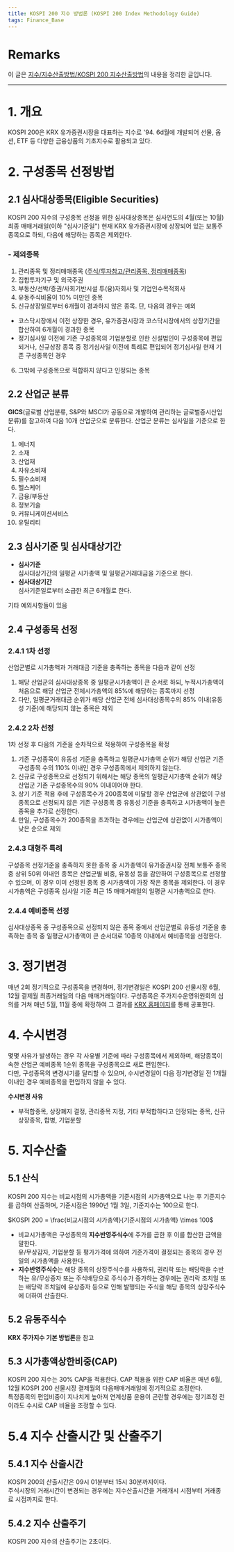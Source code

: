 ```yaml
---
title: KOSPI 200 지수 방법론 (KOSPI 200 Index Methodology Guide)
tags: Finance_Base
---
```


# Remarks
이 글은 [지수/지수산출방법/KOSPI 200 지수산출방법](marketdata.krx.co.kr)의 내용을 정리한 글입니다.

<!--more-->

---

# 1. 개요
KOSPI 200은 KRX 유가증권시장을 대표하는 지수로 '94. 6d월에 개발되어 선물, 옵션, ETF 등 다양한 금융상품의 기초지수로 활용되고 있다.


# 2. 구성종목 선정방법
## 2.1 심사대상종목(Eligible Securities)
KOSPI 200 지수의 구성종목 선정을 위한 심사대상종목은 심사연도의 4월(또는 10월) 최종 매매거래일(이하 "심사기준일") 현재 KRX 유가증권시장에 상장되어 있는 보통주 종목으로 하되, 다음에 해당하는 종목은 제외한다.

### - 제외종목
1. 관리종목 및 정리매매종목 ([주식/투자참고/관리종목, 정리매매종목](marketdata.krx.co.kr))
2. 집합투자기구 및 외국주권
3. 부동산/선박/증권/사회기반시설 투(융)자회사 및 기업인수목적회사
4. 유동주식비율이 10% 미만인 종목
5. 신규상장일로부터 6개월이 경과하지 않은 종목. 단, 다음의 경우는 예외
- 코스닥시장에서 이전 상장한 경우, 유가증권시장과 코스닥시장에서의 상장기간을 합산하여 6개월이 경과한 종목
- 정기심사일 이전에 기존 구성종목의 기업분할로 인한 신설법인이 구성종목에 편입되거나, 신규상장 종목 중 정기심사일 이전에 특례로 편입되어 정기심사일 현재 기존 구성종목인 경우
6. 그밖에 구성종목으로 적합하지 않다고 인정되는 종목

## 2.2 산업군 분류
**GICS**(글로벌 산업분류, S&P와 MSCI가 공동으로 개발하여 관리하는 글로벌증시산업분류)를 참고하여 다음 10개 산업군으로 분류한다. 산업군 분류는 심사일을 기준으로 한다.  

1. 에너지
2. 소재
3. 산업재
4. 자유소비재
5. 필수소비재
6. 헬스케어
7. 금융/부동산
8. 정보기술
9. 커뮤니케이션서비스
10. 유틸리티

## 2.3 심사기준 및 심사대상기간
- **심사기준**  
심사대상기간의 일평균 시가총액 및 일평균거래대금을 기준으로 한다.
- **심사대상기간**  
심사기준일로부터 소급한 최근 6개월로 한다. 

기타 예외사항들이 있음

## 2.4 구성종목 선정
### 2.4.1 1차 선정
산업군별로 시가총액과 거래대금 기준을 충족하는 종목을 다음과 같이 선정
1. 해당 산업군의 심사대상종목 중 일평균시가총액이 큰 순서로 하되, 누적시가총액이 처음으로 해당 산업군 전체시가총액의 85%에 해당하는 종목까지 선정
2. 다만, 일평균거래대금 순위가 해당 산업군 전체 심사대상종목수의 85% 이내(유동성 기준)에 해당되지 않는 종목은 제외

### 2.4.2 2차 선정
1차 선정 후 다음의 기준을 순차적으로 적용하여 구성종목을 확정
1. 기존 구성종목이 유동성 기준을 충족하고 일평균시가총액 순위가 해당 산업군 기존 구성종목 수의 110% 이내인 경우 구성종목에서 제외하지 않는다.
2. 신규로 구성종목으로 선정되기 위해서는 해당 종목의 일평균시가총액 순위가 해당 산업군 기존 구성종목수의 90% 이내이어야 한다.
3. 상기 기준 적용 후에 구성종목수가 200종목에 미달할 경우 산업군에 상관없이 구성종목으로 선정되지 않은 기존 구성종목 중 유동성 기준을 충족하고 시가총액이 높은 종목을 추가로 선정한다.
4. 만일, 구성종목수가 200종목을 초과하는 경우에는 산업군에 상관없이 시가총액이 낮은 순으로 제외

### 2.4.3 대형주 특례
구성종목 선정기준을 충족하지 못한 종목 중 시가총액이 유가증권시장 전체 보통주 종목 중 상위 50위 이내인 종목은 산업군별 비중, 유동성 등을 감안하여 구성종목으로 선정할 수 있으며, 이 경우 이미 선정된 종목 중 시가총액이 가장 작은 종목을 제외한다. 이 경우 시가총액은 구성종목 심사일 기준 최근 15 매매거래일의 일평균 시가총액으로 한다.

### 2.4.4 예비종목 선정
심사대상종목 중 구성종목으로 선정되지 않은 종목 중에서 산업군별로 유동성 기준을 충족하는 종목 중 일평균시가총액이 큰 순서대로 10종목 이내에서 예비종목을 선정한다.


# 3. 정기변경
매년 2회 정기적으로 구성종목을 변경하며, 정기변경일은 KOSPI 200 선물시장 6월, 12월 결제월 최종거래일의 다음 매매거래일이다.
구성종목은 주가지수운영위원회의 심의를 거쳐 매년 5월, 11월 중에 확정하여 그 결과를 [KRX 홈페이지](http://index.krx.co.kr)를 통해 공표한다.


# 4. 수시변경
몇몇 사유가 발생하는 경우 각 사유별 기준에 따라 구성종목에서 제외하며, 해당종목이 속한 산업군 예비종목 1순위 종목을 구성종목으로 새로 편입한다.  
다만, 구성종목의 변경시기를 달리할 수 있으며, 수시변경일이 다음 정기변경일 전 1개월 이내인 경우 예비종목을 편입하지 않을 수 있다.

**수시변경 사유**
- 부적합종목, 상장폐지 결정, 관리종목 지정, 기타 부적합하다고 인정되는 종목, 신규상장종목, 합병, 기업분할


# 5. 지수산출
## 5.1 산식
KOSPI 200 지수는 비교시점의 시가총액을 기준시점의 시가총액으로 나눈 후 기준지수를 곱하여 산출하며, 기준시점은 1990년 1월 3일, 기준지수는 100으로 한다.   

$KOSPI 200 = \frac{비교시점의 시가총액}{기준시점의 시가총액} \times 100$

- 비교시가총액은 구성종목의 **지수반영주식수**에 주가를 곱한 후 이를 합산한 금액을 말한다.  
유/무상감자, 기업분할 등 평가가격에 의하여 기준가격이 결정되는 종목의 경우 전일의 시가총액을 사용한다.
- **지수반영주식수**는 해당 종목의 상장주식수를 사용하되, 권리락 또는 배당락을 수반하는 유/무상증자 또는 주식배당으로 주식수가 증가하는 경우에는 권리락 조치일 또는 배당락 조치일에 유상증자 등으로 인해 발행되는 주식을 해당 종목의 상장주식수에 더하여 산출한다.

## 5.2 유동주식수
**KRX 주가지수 기본 방법론**을 참고

## 5.3 시가총액상한비중(CAP)
KOSPI 200 지수는 30% CAP을 적용한다. CAP 적용을 위한 CAP 비율은 매년 6월, 12월 KOSPI 200 선물시장 결제월의 다음매매거래일에 정기적으로 조정한다.  
특정종목의 편입비중이 지나치게 높아져 연계상품 운용이 곤란할 경우에는 정기조정 전이라도 수시로 CAP 비율을 조정할 수 있다.

# 5.4 지수 산출시간 및 산출주기
## 5.4.1 지수 산출시간
KOSPI 200의 산출시간은 09시 01분부터 15시 30분까지이다.  
주식시장의 거래시간이 변경되는 경우에는 지수산출시간을 거래개시 시점부터 거래종료 시점까지로 한다.  

## 5.4.2 지수 산출주기
KOSPI 200 지수의 산출주기는 2초이다.
